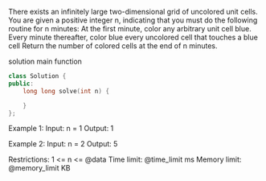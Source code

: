 There exists an infinitely large two-dimensional grid of uncolored unit cells. You are given a positive integer n, indicating that you must do the following routine for n minutes:
    At the first minute, color any arbitrary unit cell blue.
    Every minute thereafter, color blue every uncolored cell that touches a blue cell
Return the number of colored cells at the end of n minutes.

solution main function
```cpp
class Solution {
public:
    long long solve(int n) {

    }
};
```

Example 1:
Input: n = 1
Output: 1

Example 2:
Input: n = 2
Output: 5

Restrictions:
1 <= n <= @data
Time limit: @time_limit ms
Memory limit: @memory_limit KB